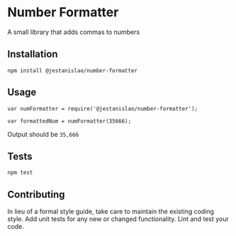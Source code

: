 Number Formatter
=========

A small library that adds commas to numbers

## Installation

  `npm install @jestanislao/number-formatter`

## Usage

    var numFormatter = require('@jestanislao/number-formatter');

    var formattedNum = numFormatter(35666);
  
  
  Output should be `35,666`


## Tests

  `npm test`

## Contributing

In lieu of a formal style guide, take care to maintain the existing coding style. Add unit tests for any new or changed functionality. Lint and test your code.
